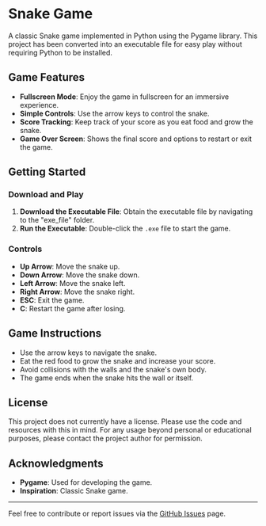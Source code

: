 # Snake Game

A classic Snake game implemented in Python using the Pygame library. This project has been converted into an executable file for easy play without requiring Python to be installed.

## Game Features

- **Fullscreen Mode**: Enjoy the game in fullscreen for an immersive experience.
- **Simple Controls**: Use the arrow keys to control the snake.
- **Score Tracking**: Keep track of your score as you eat food and grow the snake.
- **Game Over Screen**: Shows the final score and options to restart or exit the game.

## Getting Started

### Download and Play

1. **Download the Executable File**: Obtain the executable file by navigating to the "exe_file" folder.
2. **Run the Executable**: Double-click the `.exe` file to start the game.

### Controls

- **Up Arrow**: Move the snake up.
- **Down Arrow**: Move the snake down.
- **Left Arrow**: Move the snake left.
- **Right Arrow**: Move the snake right.
- **ESC**: Exit the game.
- **C**: Restart the game after losing.

## Game Instructions

- Use the arrow keys to navigate the snake.
- Eat the red food to grow the snake and increase your score.
- Avoid collisions with the walls and the snake's own body.
- The game ends when the snake hits the wall or itself.

## License

This project does not currently have a license. Please use the code and resources with this in mind. For any usage beyond personal or educational purposes, please contact the project author for permission.

## Acknowledgments

- **Pygame**: Used for developing the game.
- **Inspiration**: Classic Snake game.

---

Feel free to contribute or report issues via the [GitHub Issues](https://github.com/rbnshj/Snake_Game/issues) page.
